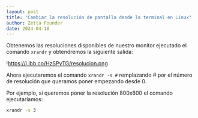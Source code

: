 ```yaml
---
layout: post
title: "Cambiar la resolución de pantalla desde la terminal en Linux"
author: Zetta Founder
date: 2024-04-18
---
```


Obtenemos las resoluciones disponibles de nuestro monitor ejecutado el comando `xrandr` y obtendremos la siguiente salida:

!https://i.ibb.co/HzSPyTG/resolucion.png

Ahora ejecutaremos el comando `xrandr -s #` remplazando # por el número de resolución que queramos poner empezando desde 0.

Por ejemplo, si queremos poner la resolución 800x600 el comando ejecutaríamos:

```bash
xrandr -s 3
```